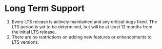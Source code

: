 # Long Term Support

1. Every LTS release is actively maintained and any critical bugs fixed.  The LTS period is yet to be determined, but will be at least 12 months from the initial LTS release. 
2. There are no restrictions on adding new features or enhancements to LTS versions.
